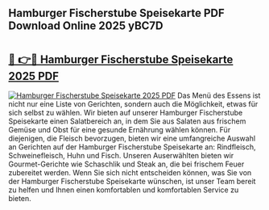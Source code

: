 ## Hamburger Fischerstube Speisekarte PDF Download Online 2025 yBC7D

# <h2><a href="http://gc5sygu.nevu.top/?p=Hamburger+Fischerstube+Speisekarte">🔗 👉🔴 Hamburger Fischerstube Speisekarte 2025 PDF</a></h2>

[![Hamburger Fischerstube Speisekarte 2025 PDF](https://i.imgur.com/dBaPXMq.png)](http://gc5sygu.nevu.top/?p=Hamburger+Fischerstube+Speisekarte)
Das Menü des Essens ist nicht nur eine Liste von Gerichten, sondern auch die Möglichkeit, etwas für sich selbst zu wählen. Wir bieten auf unserer Hamburger Fischerstube Speisekarte einen Salatbereich an, in dem Sie aus Salaten aus frischem Gemüse und Obst für eine gesunde Ernährung wählen können. Für diejenigen, die Fleisch bevorzugen, bieten wir eine umfangreiche Auswahl an Gerichten auf der Hamburger Fischerstube Speisekarte an: Rindfleisch, Schweinefleisch, Huhn und Fisch. Unseren Auserwählten bieten wir Gourmet-Gerichte wie Schaschlik und Steak an, die bei frischem Feuer zubereitet werden. Wenn Sie sich nicht entscheiden können, was Sie von der Hamburger Fischerstube Speisekarte wünschen, ist unser Team bereit zu helfen und Ihnen einen komfortablen und komfortablen Service zu bieten.
